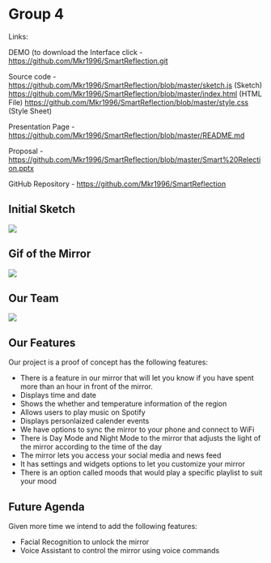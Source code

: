# Group 4

 
 Links:

DEMO (to download the Interface click - https://github.com/Mkr1996/SmartReflection.git

Source code - https://github.com/Mkr1996/SmartReflection/blob/master/sketch.js (Sketch)
              https://github.com/Mkr1996/SmartReflection/blob/master/index.html (HTML File)
              https://github.com/Mkr1996/SmartReflection/blob/master/style.css (Style Sheet)

Presentation Page - https://github.com/Mkr1996/SmartReflection/blob/master/README.md

Proposal - https://github.com/Mkr1996/SmartReflection/blob/master/Smart%20Relection.pptx

GitHub Repository - https://github.com/Mkr1996/SmartReflection

## Initial Sketch

![](https://github.com/Mkr1996/SmartReflection/blob/master/UI%20design.PNG)

## Gif of the Mirror

![](https://github.com/Mkr1996/SmartReflection/blob/master/group4_edit_0.gif)
## Our Team

![](https://github.com/Mkr1996/SmartReflection/blob/master/p1.4.png.jpeg)

## Our Features

Our project is a proof of concept has the following features:
* There is a feature in our mirror that will let you know if you have spent more than an hour in front of the mirror.
* Displays time and date
* Shows the whether and temperature information of the region
* Allows users to play music on Spotify
* Displays personlaized calender events
* We have options to sync the mirror to your phone and connect to WiFi
* There is Day Mode and Night Mode to the mirror that adjusts the light of the mirror according to the time of the day
* The mirror lets you access your social media and news feed
* It has settings and widgets options to let you customize your mirror
* There is an option called moods that would play a specific playlist to suit your mood

## Future Agenda

Given more time we intend to add the following features:
* Facial Recognition to unlock the mirror
* Voice Assistant to control the mirror using voice commands

